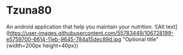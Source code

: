 # Tzuna80
An android application that help you maintain your nutrition.
![Alt text](https://user-images.githubusercontent.com/55783449/106728199-e5759700-6614-11eb-9645-784a15dec89d.jpg "Optional title" {width=200px height=40px})
